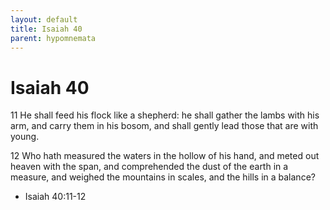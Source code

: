 ```yaml
---
layout: default
title: Isaiah 40
parent: hypomnemata
---
```

# Isaiah 40

11 He shall feed his flock like a shepherd: he shall gather the lambs with his arm, and carry them in his bosom, and shall gently lead those that are with young.

12 Who hath measured the waters in the hollow of his hand, and meted out heaven with the span, and comprehended the dust of the earth in a measure, and weighed the mountains in scales, and the hills in a balance?

- Isaiah 40:11-12